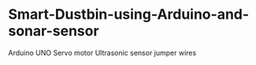 # Smart-Dustbin-using-Arduino-and-sonar-sensor

Arduino UNO
Servo motor
Ultrasonic sensor
jumper wires


